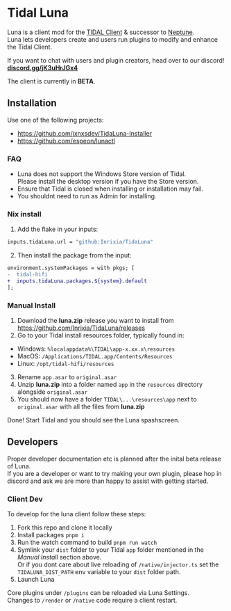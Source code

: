 # Tidal Luna

Luna is a client mod for the [TIDAL Client](https://tidal.com/) & successor to [Neptune](https://github.com/uwu/neptune).  
Luna lets developers create and users run plugins to modify and enhance the Tidal Client.

If you want to chat with users and plugin creators, head over to our discord! **[discord.gg/jK3uHrJGx4](https://discord.gg/jK3uHrJGx4)**

The client is currently in **BETA**.

## Installation
Use one of the following projects:  
- https://github.com/jxnxsdev/TidaLuna-Installer
- https://github.com/espeon/lunactl

### FAQ
- Luna does not support the Windows Store version of Tidal.  
  Please install the desktop version if you have the Store version.
- Ensure that Tidal is closed when installing or installation may fail.
- You shouldnt need to run as Admin for installing.

### Nix install
1. Add the flake in your inputs:
```nix
inputs.tidaLuna.url = "github:Inrixia/TidaLuna"
```
2. Then install the package from the input:
```diff
environment.systemPackages = with pkgs; [
-  tidal-hifi
+  inputs.tidaLuna.packages.${system}.default
];
```

### Manual Install
1. Download the **luna.zip** release you want to install from https://github.com/Inrixia/TidaLuna/releases
2. Go to your Tidal install resources folder, typically found in:
- Windows: `%localappdata%\TIDAL\app-x.xx.x\resources`
- MacOS: `/Applications/TIDAL.app/Contents/Resources`
- Linux: `/opt/tidal-hifi/resources`
3. Rename `app.asar` to `original.asar`
4. Unzip **luna.zip** into a folder named `app` in the `resources` directory alongside `original.asar`
5. You should now have a folder `TIDAL\...\resources\app` next to `original.asar` with all the files from **luna.zip**

Done! Start Tidal and you should see the Luna spashscreen.

## Developers
Proper developer documentation etc is planned after the inital beta release of Luna.  
If you are a developer or want to try making your own plugin, please hop in discord and ask we are more than happy to assist with getting started.

### Client Dev
To develop for the luna client follow these steps:
1. Fork this repo and clone it locally
2. Install packages `pnpm i`
3. Run the watch command to build `pnpm run watch`
4. Symlink your `dist` folder to your Tidal `app` folder mentioned in the *Manual Install* section above.  
   Or if you dont care about live reloading of `/native/injector.ts` set the `TIDALUNA_DIST_PATH` env variable to your `dist` folder path.
5. Launch Luna

Core plugins under `/plugins` can be reloaded via Luna Settings.  
Changes to `/render` or `/native` code require a client restart.
